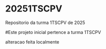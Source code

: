 # 20251TSCPV
Repositorio da turma 1TSCPV de 2025

#Este projeto inicial pertence a turma 1TSCPV

alteracao feita localmente
